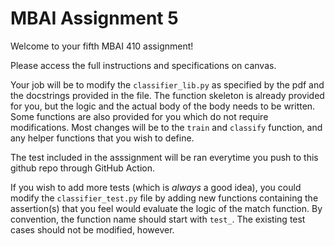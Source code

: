 # MBAI Assignment 5

Welcome to your fifth MBAI 410 assignment!

Please access the full instructions and specifications on canvas.

Your job will be to modify the `classifier_lib.py` as specified by the pdf and the docstrings provided in the file. The function skeleton is already provided for you, but the logic and the actual body of the body needs to be written. Some functions are also provided for you which do not require modifications. Most changes will be to the `train` and `classify` function, and any helper functions that you wish to define. 

The test included in the asssignment will be ran everytime you push to this github repo through GitHub Action.

If you wish to add more tests (which is *always* a good idea), you could modify the `classifier_test.py` file by adding new functions containing the assertion(s) that you feel would evaluate the logic of the match function. By convention, the function name should start with `test_`. The existing test cases should not be modified, however.
